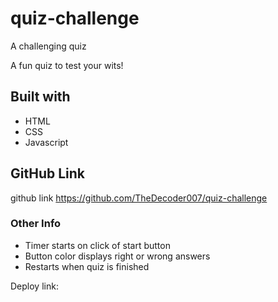 # quiz-challenge
A challenging quiz 

A fun quiz to test your wits!

## Built with
* HTML
* CSS
* Javascript

## GitHub Link
github link https://github.com/TheDecoder007/quiz-challenge

### Other Info
* Timer starts on click of start button
* Button color displays right or wrong answers
* Restarts when quiz is finished

Deploy link: 


